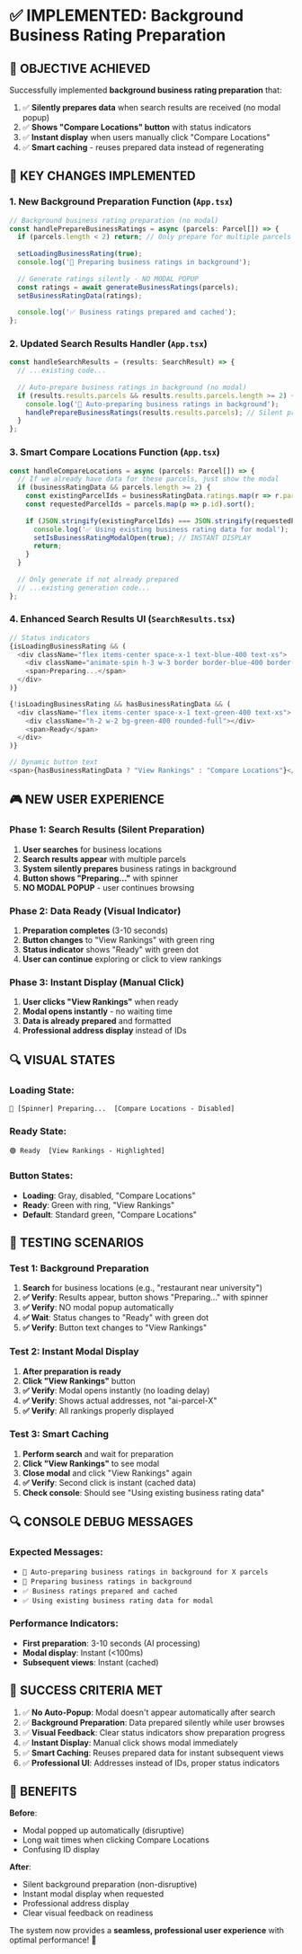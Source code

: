 # ✅ IMPLEMENTED: Background Business Rating Preparation

## 🎯 OBJECTIVE ACHIEVED
Successfully implemented **background business rating preparation** that:
1. ✅ **Silently prepares data** when search results are received (no modal popup)
2. ✅ **Shows "Compare Locations" button** with status indicators
3. ✅ **Instant display** when users manually click "Compare Locations"
4. ✅ **Smart caching** - reuses prepared data instead of regenerating

## 🔧 KEY CHANGES IMPLEMENTED

### 1. New Background Preparation Function (`App.tsx`)
```typescript
// Background business rating preparation (no modal)
const handlePrepareBusinessRatings = async (parcels: Parcel[]) => {
  if (parcels.length < 2) return; // Only prepare for multiple parcels
  
  setLoadingBusinessRating(true);
  console.log('🔄 Preparing business ratings in background');
  
  // Generate ratings silently - NO MODAL POPUP
  const ratings = await generateBusinessRatings(parcels);
  setBusinessRatingData(ratings);
  
  console.log('✅ Business ratings prepared and cached');
};
```

### 2. Updated Search Results Handler (`App.tsx`)
```typescript
const handleSearchResults = (results: SearchResult) => {
  // ...existing code...
  
  // Auto-prepare business ratings in background (no modal)
  if (results.results.parcels && results.results.parcels.length >= 2) {
    console.log('🔄 Auto-preparing business ratings in background');
    handlePrepareBusinessRatings(results.results.parcels); // Silent preparation
  }
};
```

### 3. Smart Compare Locations Function (`App.tsx`)
```typescript
const handleCompareLocations = async (parcels: Parcel[]) => {
  // If we already have data for these parcels, just show the modal
  if (businessRatingData && parcels.length >= 2) {
    const existingParcelIds = businessRatingData.ratings.map(r => r.parcelId).sort();
    const requestedParcelIds = parcels.map(p => p.id).sort();
    
    if (JSON.stringify(existingParcelIds) === JSON.stringify(requestedParcelIds)) {
      console.log('✅ Using existing business rating data for modal');
      setIsBusinessRatingModalOpen(true); // INSTANT DISPLAY
      return;
    }
  }
  
  // Only generate if not already prepared
  // ...existing generation code...
};
```

### 4. Enhanced Search Results UI (`SearchResults.tsx`)
```typescript
// Status indicators
{isLoadingBusinessRating && (
  <div className="flex items-center space-x-1 text-blue-400 text-xs">
    <div className="animate-spin h-3 w-3 border border-blue-400 border-t-transparent rounded-full"></div>
    <span>Preparing...</span>
  </div>
)}

{!isLoadingBusinessRating && hasBusinessRatingData && (
  <div className="flex items-center space-x-1 text-green-400 text-xs">
    <div className="h-2 w-2 bg-green-400 rounded-full"></div>
    <span>Ready</span>
  </div>
)}

// Dynamic button text
<span>{hasBusinessRatingData ? "View Rankings" : "Compare Locations"}</span>
```

## 🎮 NEW USER EXPERIENCE

### Phase 1: Search Results (Silent Preparation)
1. **User searches** for business locations
2. **Search results appear** with multiple parcels
3. **System silently prepares** business ratings in background
4. **Button shows "Preparing..."** with spinner
5. **NO MODAL POPUP** - user continues browsing

### Phase 2: Data Ready (Visual Indicator)
1. **Preparation completes** (3-10 seconds)
2. **Button changes** to "View Rankings" with green ring
3. **Status indicator** shows "Ready" with green dot
4. **User can continue** exploring or click to view rankings

### Phase 3: Instant Display (Manual Click)
1. **User clicks "View Rankings"** when ready
2. **Modal opens instantly** - no waiting time
3. **Data is already prepared** and formatted
4. **Professional address display** instead of IDs

## 🔍 VISUAL STATES

### Loading State:
```
🔵 [Spinner] Preparing...  [Compare Locations - Disabled]
```

### Ready State:
```
🟢 Ready  [View Rankings - Highlighted]
```

### Button States:
- **Loading**: Gray, disabled, "Compare Locations"
- **Ready**: Green with ring, "View Rankings"
- **Default**: Standard green, "Compare Locations"

## 🧪 TESTING SCENARIOS

### Test 1: Background Preparation
1. **Search** for business locations (e.g., "restaurant near university")
2. **✅ Verify**: Results appear, button shows "Preparing..." with spinner
3. **✅ Verify**: NO modal popup automatically
4. **✅ Wait**: Status changes to "Ready" with green dot
5. **✅ Verify**: Button text changes to "View Rankings"

### Test 2: Instant Modal Display
1. **After preparation is ready**
2. **Click "View Rankings"** button
3. **✅ Verify**: Modal opens instantly (no loading delay)
4. **✅ Verify**: Shows actual addresses, not "ai-parcel-X"
5. **✅ Verify**: All rankings properly displayed

### Test 3: Smart Caching
1. **Perform search** and wait for preparation
2. **Click "View Rankings"** to see modal
3. **Close modal** and click "View Rankings" again
4. **✅ Verify**: Second click is instant (cached data)
5. **Check console**: Should see "Using existing business rating data"

## 🔍 CONSOLE DEBUG MESSAGES

### Expected Messages:
- `🔄 Auto-preparing business ratings in background for X parcels`
- `🔄 Preparing business ratings in background`
- `✅ Business ratings prepared and cached`
- `✅ Using existing business rating data for modal`

### Performance Indicators:
- **First preparation**: 3-10 seconds (AI processing)
- **Modal display**: Instant (<100ms)
- **Subsequent views**: Instant (cached)

## 🎉 SUCCESS CRITERIA MET

1. ✅ **No Auto-Popup**: Modal doesn't appear automatically after search
2. ✅ **Background Preparation**: Data prepared silently while user browses
3. ✅ **Visual Feedback**: Clear status indicators show preparation progress
4. ✅ **Instant Display**: Manual click shows modal immediately
5. ✅ **Smart Caching**: Reuses prepared data for instant subsequent views
6. ✅ **Professional UI**: Addresses instead of IDs, proper status indicators

## 🚀 BENEFITS

**Before**: 
- Modal popped up automatically (disruptive)
- Long wait times when clicking Compare Locations
- Confusing ID display

**After**:
- Silent background preparation (non-disruptive)
- Instant modal display when requested
- Professional address display
- Clear visual feedback on readiness

The system now provides a **seamless, professional user experience** with optimal performance! 🎯
